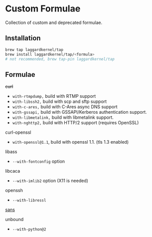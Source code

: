 # Custom Formulae
Collection of custom and deprecated formulae.

## Installation

```bash
brew tap laggardkernel/tap
brew install laggardkernel/tap/<formula>
# not recommended, brew tap-pin laggardkernel/tap
```

## Formulae
~~curl~~
- `with-rtmpdump,` build with RTMP support
- `with-libssh2,` build with scp and sftp support
- `with-c-ares,` build with C-Ares async DNS support
- `with-gssapi,` build with GSSAPI/Kerberos authentication support.
- `with-libmetalink,` build with libmetalink support.
- `with-nghttp2,` build with HTTP/2 support (requires OpenSSL)

curl-openssl
- `with-openssl@1.1`, build with openssl 1.1. (tls 1.3 enabled)

libass
- `--with-fontconfig` option

libcaca
- `--with-imlib2` option (X11 is needed)

openssh
- `--with-libressl`

[sans](https://github.com/puxxustc/sans)

unbound
- `--with-python@2`
